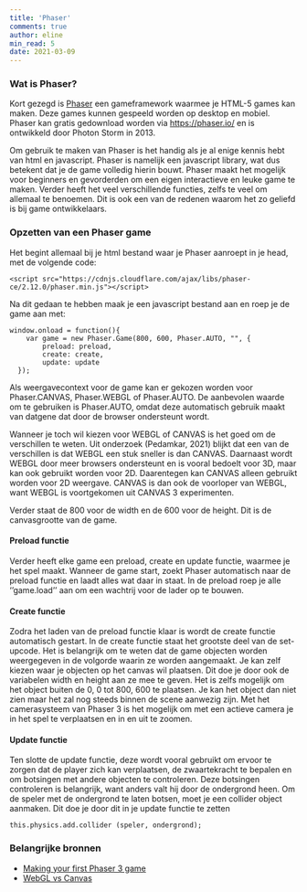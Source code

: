 ```yaml
---
title: 'Phaser'
comments: true
author: eline
min_read: 5
date: 2021-03-09
---
```


### Wat is Phaser?
Kort gezegd is [Phaser](https://phaser.io/) een gameframework waarmee je HTML-5 games kan maken. Deze games kunnen gespeeld worden op desktop en mobiel. Phaser kan gratis gedownload worden via https://phaser.io/ en is ontwikkeld door Photon Storm in 2013.

Om gebruik te maken van Phaser is het handig als je al enige kennis hebt van html en javascript. Phaser is namelijk een javascript library, wat dus betekent dat je de game volledig hierin bouwt. Phaser maakt het mogelijk voor beginners en gevorderden om een eigen interactieve en leuke game te maken. Verder heeft het veel verschillende functies, zelfs te veel om allemaal te benoemen. Dit is ook een van de redenen waarom het zo geliefd is bij game ontwikkelaars. 

### Opzetten van een Phaser game
Het begint allemaal bij je html bestand waar je Phaser aanroept in je head, met de volgende code: 
```
<script src="https://cdnjs.cloudflare.com/ajax/libs/phaser-ce/2.12.0/phaser.min.js"></script>
```
Na dit gedaan te hebben maak je een javascript bestand aan en roep je de game aan met:
```
window.onload = function(){
    var game = new Phaser.Game(800, 600, Phaser.AUTO, "", {
        preload: preload,
        create: create,
        update: update
  }); 
```
Als weergavecontext voor de game kan er gekozen worden voor Phaser.CANVAS, Phaser.WEBGL of Phaser.AUTO. De aanbevolen waarde om te gebruiken is Phaser.AUTO, omdat deze automatisch gebruik maakt van datgene dat door de browser ondersteunt wordt. 

Wanneer je toch wil kiezen voor WEBGL of CANVAS is het goed om de verschillen te weten. Uit onderzoek (Pedamkar, 2021) blijkt dat een van de verschillen is dat WEBGL een stuk sneller is dan CANVAS. Daarnaast wordt WEBGL door meer browsers ondersteunt en is vooral bedoelt voor 3D, maar kan ook gebruikt worden voor 2D. Daarentegen kan CANVAS alleen gebruikt worden voor 2D weergave. CANVAS is dan ook de voorloper van WEBGL, want WEBGL is voortgekomen uit CANVAS 3 experimenten.

Verder staat de 800 voor de width en de 600 voor de height. Dit is de canvasgrootte van de game. 

#### Preload functie
Verder heeft elke game een preload, create en update functie, waarmee je het spel maakt. Wanneer de game start, zoekt Phaser automatisch naar de preload functie en laadt alles wat daar in staat. In de preload roep je alle ‘’game.load’’ aan om een wachtrij voor de lader op te bouwen. 

#### Create functie
Zodra het laden van de preload functie klaar is wordt de create functie automatisch gestart. In de create functie staat het grootste deel van de set-upcode. Het is belangrijk om te weten dat de game objecten worden weergegeven in de volgorde waarin ze worden aangemaakt. Je kan zelf kiezen waar je objecten op het canvas wil plaatsen. Dit doe je door ook de variabelen width en height aan ze mee te geven. Het is zelfs mogelijk om het object buiten de 0, 0 tot 800, 600 te plaatsen. Je kan het object dan niet zien maar het zal nog steeds binnen de scene aanwezig zijn. Met het camerasysteem van Phaser 3 is het mogelijk om met een actieve camera je in het spel te verplaatsen en in en uit te zoomen. 

#### Update functie
Ten slotte de update functie, deze wordt vooral gebruikt om ervoor te zorgen dat de player zich kan verplaatsen, de zwaartekracht te bepalen en om botsingen met andere objecten te controleren. Deze botsingen controleren is belangrijk, want anders valt hij door de ondergrond heen. Om de speler met de ondergrond te laten botsen, moet je een collider object aanmaken. Dit doe je door dit in je update functie te zetten
```
this.physics.add.collider (speler, ondergrond); 
```

### Belangrijke bronnen

* [Making your first Phaser 3 game](https://phaser.io/tutorials/making-your-first-phaser-3-game/part1)
* [WebGL vs Canvas](https://www.educba.com/webgl-vs-canvas/)
